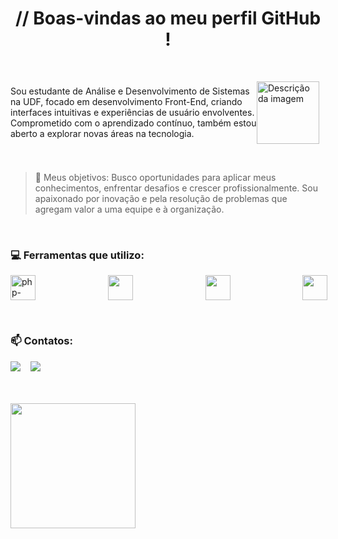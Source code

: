 <div align="center">
  
#  // Boas-vindas ao meu perfil GitHub !

</div>
<br>

<p style="display: flex; align-items: center;">
 Sou estudante de Análise e Desenvolvimento de Sistemas na UDF, focado em desenvolvimento Front-End, criando interfaces intuitivas e experiências de usuário envolventes. Comprometido com o aprendizado contínuo, também estou aberto a explorar novas áreas na tecnologia.

<br> 

   <img src="https://github.com/Kauareis-code/imags/blob/main/Design%20sem%20nome%20(1).gif" alt="Descrição da imagem" width="100" style="margin-right: 10px;">
</p>

<br>

> 🔎 Meus objetivos:
Busco oportunidades para aplicar meus conhecimentos, enfrentar desafios e crescer profissionalmente. Sou apaixonado por inovação e pela resolução de problemas que agregam valor a uma equipe e à organização.

<br>

### 💻 Ferramentas que utilizo:
<p style="display: flex; align-items: center;gap: 50px;">
<img loading="lazy" src="https://img.icons8.com/ios-filled/50/6C6ECF/php-logo.png" alt="php-logo" width="40" height="40"/> &nbsp;&nbsp;&nbsp;&nbsp;
<img loading="lazy" src="https://cdn.jsdelivr.net/gh/devicons/devicon@latest/icons/bootstrap/bootstrap-original.svg" width="40" height="40"/> &nbsp;&nbsp;&nbsp;&nbsp;
<img loading="lazy" src="https://cdn.jsdelivr.net/gh/devicons/devicon@latest/icons/c/c-line.svg" width="40" height="40"/> &nbsp;&nbsp;&nbsp;&nbsp;
<img loading="lazy" src="https://cdn.jsdelivr.net/gh/devicons/devicon@latest/icons/html5/html5-plain.svg"  width="40" height="40"/> &nbsp;&nbsp;&nbsp;&nbsp;
</p>

<br>
 
### 📫 Contatos:
<a href="https://www.linkedin.com/in/kau%C3%A3-d-456877238/" target="_blank"><img loading="lazy" src="https://img.shields.io/badge/-LinkedIn-%230077B5?style=for-the-badge&logo=linkedin&logoColor=white" target="_blank"></a> &nbsp;&nbsp;
<a href = "mailto:kauareisgarcia0@gmail.com"><img loading="lazy" src="https://img.shields.io/badge/Gmail-D14836?style=for-the-badge&logo=gmail&logoColor=white" target="_blank"></a>

<br>
<br>

<a href="https://github.com/Kauareis-code/github-readme-stats">
  <img height=200 align="center" src="https://github-readme-stats.vercel.app/api?username=Kauareis-code&theme=transparent" />
</a>
